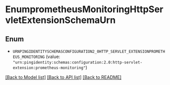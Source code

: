 # EnumprometheusMonitoringHttpServletExtensionSchemaUrn

## Enum


* `URNPINGIDENTITYSCHEMASCONFIGURATION2_0HTTP_SERVLET_EXTENSIONPROMETHEUS_MONITORING` (value: `"urn:pingidentity:schemas:configuration:2.0:http-servlet-extension:prometheus-monitoring"`)


[[Back to Model list]](../README.md#documentation-for-models) [[Back to API list]](../README.md#documentation-for-api-endpoints) [[Back to README]](../README.md)


